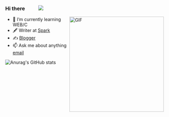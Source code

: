 ### Hi there <img src="https://media.giphy.com/media/hvRJCLFzcasrR4ia7z/giphy.gif" width="15px"> &#8195; ![]( https://visitor-badge.glitch.me/badge?page_id=<your_page_id>)
<img align="right" alt="GIF" src="https://cdn.jsdelivr.net/gh/SparkCD/repo//20210621235859.gif" width="300" height="303" />


<!--
**SparkCD/SparkCD** is a ✨ _special_ ✨ repository because its `README.md` (this file) appears on your GitHub profile.

Here are some ideas to get you started:
- 🔭 I’m currently working on ...
- 👯 I’m looking to collaborate on ...
- 🤔 I’m looking for help with ...
- 💬 Ask me about ...
- 📫 How to reach me: ...
- 😄 Pronouns: ...
- ⚡ Fun fact: ...

-->


- 🌱 I’m currently learning WEB/C
- 🖋  Writer at [Spark](https://990819.cn)
- ✍️ [Blogger](https://990819.cn)
- 📫 Ask me about anything [email](mailto:19@990819.cn) 


![Anurag's GitHub stats](https://github-readme-stats.vercel.app/api?username=SparkCD&show_icons=true&theme=radical)
